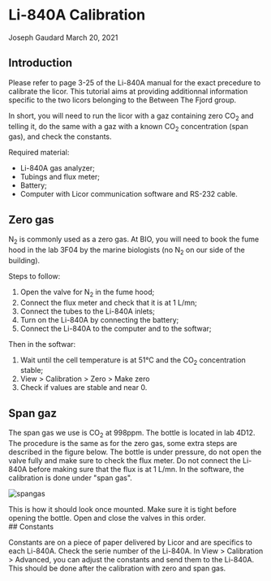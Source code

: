 Li-840A Calibration
================
Joseph Gaudard
March 20, 2021

## Introduction

Please refer to page 3-25 of the Li-840A manual for the exact precedure to calibrate the licor. This tutorial aims at providing additionnal information specific to the two licors belonging to the Between The Fjord group.

In short, you will need to run the licor with a gaz containing zero CO<sub>2</sub> and telling it, do the same with a gaz with a known CO<sub>2</sub> concentration (span gas), and check the constants.

Required material:

-   Li-840A gas analyzer;
-   Tubings and flux meter;
-   Battery;
-   Computer with Licor communication software and RS-232 cable.

## Zero gas

N<sub>2</sub> is commonly used as a zero gas. At BIO, you will need to book the fume hood in the lab 3F04 by the marine biologists (no N<sub>2</sub> on our side of the building).

Steps to follow:

1.  Open the valve for N<sub>2</sub> in the fume hood;
2.  Connect the flux meter and check that it is at 1 L/mn;
3.  Connect the tubes to the Li-840A inlets;
4.  Turn on the Li-840A by connecting the battery;
5.  Connect the Li-840A to the computer and to the softwar;

Then in the softwar:

1.  Wait until the cell temperature is at 51°C and the CO<sub>2</sub> concentration stable;
2.  View &gt; Calibration &gt; Zero &gt; Make zero
3.  Check if values are stable and near 0.

## Span gaz

The span gas we use is CO<sub>2</sub> at 998ppm. The bottle is located in lab 4D12. The procedure is the same as for the zero gas, some extra steps are described in the figure below. The bottle is under pressure, do not open the valve fully and make sure to check the flux meter. Do not connect the Li-840A before making sure that the flux is at 1 L/mn. In the software, the calibration is done under "span gas".

![spangas](co2.png)
<figcaption>
This is how it should look once mounted. Make sure it is tight before opening the bottle. Open and close the valves in this order.
</figcaption>
## Constants

Constants are on a piece of paper delivered by Licor and are specifics to each Li-840A. Check the serie number of the Li-840A. In View &gt; Calibration &gt; Advanced, you can adjust the constants and send them to the Li-840A. This should be done after the calibration with zero and span gas.
